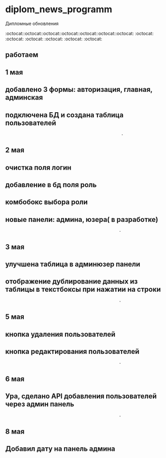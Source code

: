 # diplom_news_programm
Дипломные обновления

:octocat::octocat::octocat::octocat::octocat::octocat::octocat:
:octocat: :octocat: :octocat: :octocat: :octocat: :octocat:

## работаем
## 1 мая
## добавлено 3 формы: авторизация, главная, админская
## подключена БД и создана таблица пользователей
                                                       -
## 2 мая
## очистка поля логин
## добавление в бд поля роль
## комбобокс выбора роли
## новые панели: админа, юзера( в разработке)
                                                      -
## 3 мая
## улучшена таблица в админюзер панели
## отображение дублирование данных из таблицы в текстбоксы при нажатии на строки
                                                      -
## 5 мая 
## кнопка удаления пользователей
## кнопка редактирования пользователей
                                                      -
## 6 мая
## Ура, сделано API добавления пользователей через админ панель
                                                      -
## 8 мая
## Добавил дату на панель админа
